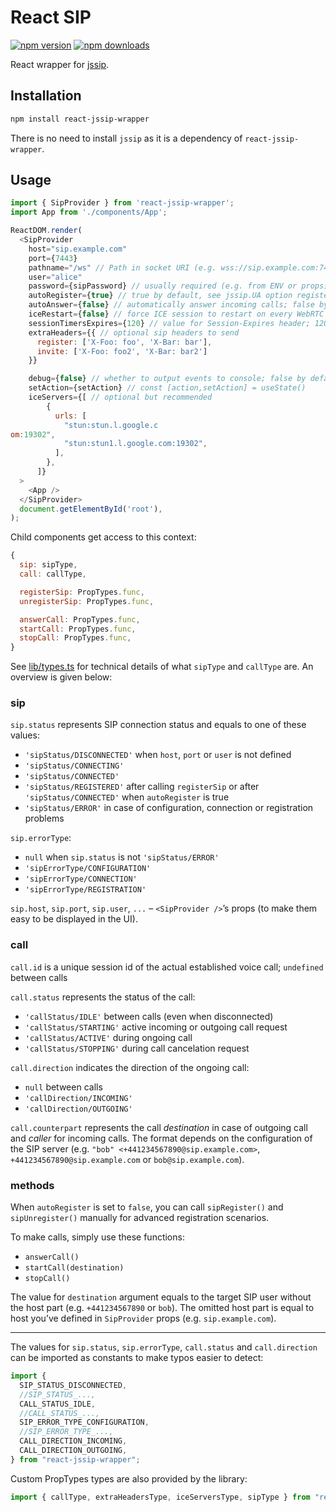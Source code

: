 # React SIP

[![npm version](https://img.shields.io/npm/v/react-sip.svg)](https://www.npmjs.com/package/react-jssip-wrapper)
[![npm downloads](https://img.shields.io/npm/dy/react-sip.svg)](https://www.npmjs.com/package/react-jssip-wrapper)

React wrapper for [jssip](https://github.com/versatica/JsSIP).

## Installation

```bash
npm install react-jssip-wrapper
```

There is no need to install `jssip` as it is a dependency of `react-jssip-wrapper`.

## Usage

```js
import { SipProvider } from 'react-jssip-wrapper';
import App from './components/App';

ReactDOM.render(
  <SipProvider
    host="sip.example.com"
    port={7443}
    pathname="/ws" // Path in socket URI (e.g. wss://sip.example.com:7443/ws); "" by default
    user="alice"
    password={sipPassword} // usually required (e.g. from ENV or props)
    autoRegister={true} // true by default, see jssip.UA option register
    autoAnswer={false} // automatically answer incoming calls; false by default
    iceRestart={false} // force ICE session to restart on every WebRTC call; false by default
    sessionTimersExpires={120} // value for Session-Expires header; 120 by default
    extraHeaders={{ // optional sip headers to send
      register: ['X-Foo: foo', 'X-Bar: bar'],
      invite: ['X-Foo: foo2', 'X-Bar: bar2']
    }}

    debug={false} // whether to output events to console; false by default
    setAction={setAction} // const [action,setAction] = useState()
    iceServers={[ // optional but recommended
        {
          urls: [
            "stun:stun.l.google.c
om:19302",
            "stun:stun1.l.google.com:19302",
          ],
        },
      ]}
  >
    <App />
  </SipProvider>
  document.getElementById('root'),
);
```

Child components get access to this context:

```js
{
  sip: sipType,
  call: callType,

  registerSip: PropTypes.func,
  unregisterSip: PropTypes.func,

  answerCall: PropTypes.func,
  startCall: PropTypes.func,
  stopCall: PropTypes.func,
}
```

See [lib/types.ts](./src/lib/types.ts) for technical details of what `sipType` and `callType` are.
An overview is given below:

### sip

`sip.status` represents SIP connection status and equals to one of these values:

- `'sipStatus/DISCONNECTED'` when `host`, `port` or `user` is not defined
- `'sipStatus/CONNECTING'`
- `'sipStatus/CONNECTED'`
- `'sipStatus/REGISTERED'` after calling `registerSip` or after `'sipStatus/CONNECTED'` when `autoRegister` is true
- `'sipStatus/ERROR'` in case of configuration, connection or registration problems

`sip.errorType`:

- `null` when `sip.status` is not `'sipStatus/ERROR'`
- `'sipErrorType/CONFIGURATION'`
- `'sipErrorType/CONNECTION'`
- `'sipErrorType/REGISTRATION'`

`sip.host`, `sip.port`, `sip.user`, `...` – `<SipProvider />`’s props (to make them easy to be displayed in the UI).

### call

`call.id` is a unique session id of the actual established voice call; `undefined` between calls

`call.status` represents the status of the call:

- `'callStatus/IDLE'` between calls (even when disconnected)
- `'callStatus/STARTING'` active incoming or outgoing call request
- `'callStatus/ACTIVE'` during ongoing call
- `'callStatus/STOPPING'` during call cancelation request

`call.direction` indicates the direction of the ongoing call:

- `null` between calls
- `'callDirection/INCOMING'`
- `'callDirection/OUTGOING'`

`call.counterpart` represents the call _destination_ in case of outgoing call and _caller_ for
incoming calls.
The format depends on the configuration of the SIP server (e.g. `"bob" <+441234567890@sip.example.com>`, `+441234567890@sip.example.com` or `bob@sip.example.com`).

### methods

When `autoRegister` is set to `false`, you can call `sipRegister()` and `sipUnregister()` manually for advanced registration scenarios.

To make calls, simply use these functions:

- `answerCall()`
- `startCall(destination)`
- `stopCall()`

The value for `destination` argument equals to the target SIP user without the host part (e.g. `+441234567890` or `bob`).
The omitted host part is equal to host you’ve defined in `SipProvider` props (e.g. `sip.example.com`).

---

The values for `sip.status`, `sip.errorType`, `call.status` and `call.direction` can be imported as constants to make typos easier to detect:

```js
import {
  SIP_STATUS_DISCONNECTED,
  //SIP_STATUS_...,
  CALL_STATUS_IDLE,
  //CALL_STATUS_...,
  SIP_ERROR_TYPE_CONFIGURATION,
  //SIP_ERROR_TYPE_...,
  CALL_DIRECTION_INCOMING,
  CALL_DIRECTION_OUTGOING,
} from "react-jssip-wrapper";
```

Custom PropTypes types are also provided by the library:

```js
import { callType, extraHeadersType, iceServersType, sipType } from "react-jssip-wrapper";
```
